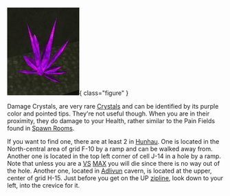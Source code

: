 ![](../images/Damagecrystal.jpg){ class="figure" }

Damage Crystals, are very rare [Crystals](Crystal.md) and can be identified by
its purple color and pointed tips. They're not useful though. When you are in
their proximity, they do damage to your Health, rather similar to the Pain
Fields found in [Spawn Rooms](../locations/Spawn_Room.md).

If you want to find one, there are at least 2 in
[Hunhau](../locations/Hunhau.md). One is located in the North-central area of
grid F-10 by a ramp and can be walked away from. Another one is located in the
top left corner of cell J-14 in a hole by a ramp. Note that unless you are a
[VS](../etc/Vanu_Sovereignty.md) [MAX](../armor/Mechanized_Assault_Exo-Suit.md) you will
die since there is no way out of the hole. Another one, located in
[Adlivun](../locations/Adlivun.md) cavern, is located at the upper, center of
grid H-15. Just before you get on the UP [zipline](Zipline.md), look down to
your left, into the crevice for it.


